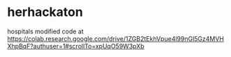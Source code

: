 # herhackaton
hospitals modified code at https://colab.research.google.com/drive/1ZGB2tEkhVpue4l99nGl5Gz4MVHXhpBqF?authuser=1#scrollTo=xpUqO59W3pXb
